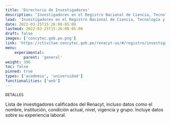 ```yaml
---
title: 'Directorio de Investigadores'
description: 'Investigadores en el Registro Nacional de Ciencia, Tecnología y de Innovación Tecnológica'
lead: 'Investigadores en el Registro Nacional de Ciencia, Tecnología y de Innovación Tecnológica'
date: 2022-03-25T15:26:08-05:00
lastmod: 2022-03-25T15:26:08-05:00
draft: false
images: ['concytec.gob.pe.png']
link: 'https://ctivitae.concytec.gob.pe/renacyt-ui/#/registro/investigadores'
menu:
    experimental:
        parent: 'general'
weight: 300
toc: false
pinned: true
types: ['academia', 'universidad']
functionalities: ['web']
---
```


```text
DETALLES
```

Lista de investigadores calificados del Renacyt, incluso datos como el nombre, institución, condición actual, nivel, vigencia y grupo. Incluye datos sobre su experiencia laboral.
